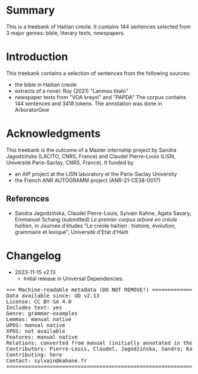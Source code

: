 # Summary

This is a treebank of Haitian creole. It contains 144 sentences selected from 3 major genres: bible, literary texts, newspapers. 


# Introduction

This treebank contains a selection of sentences from the following sources:
* the bible in Haitian creole
* extracts of a novel: Roy (2021) "Lanmou titato"
* newspaper texts from "VOA kreyol" and "PAPDA"
The corpus contains 144 sentences and 3418 tokens.
The annotation was done in ArboratorGew

# Acknowledgments

This treebank is the outcome of a Master internship project by Sandra Jagodzińska (LACITO, CNRS, France) and Claudel Pierre-Louis (LISN, Université Paris-Saclay, CNRS, France).
It funded by 
  * an AIP project at the LISN laboratory et the Paris-Saclay University
  * the French ANR AUTOGRAMM project (ANR-21-CE38-0017)

## References

* Sandra Jagodzińska, Claudel Pierre-Louis, Sylvain Kahne, Agata Savary, Emmanuel Schang (submitted) _Le premier corpus arboré en créole haïtien_, in Journée d’études "Le créole haïtien : histoire, évolution, grammaire et lexique", Université d'Etat d'Haïti


# Changelog

* 2023-11-15 v2.13
  * Initial release in Universal Dependencies.


<pre>
=== Machine-readable metadata (DO NOT REMOVE!) ================================
Data available since: UD v2.13
License: CC BY-SA 4.0
Includes text: yes
Genre: grammar-examples
Lemmas: manual native
UPOS: manual native
XPOS: not available
Features: manual native
Relations: converted from manual (initially annotated in the SUD format)
Contributors: Pierre-Louis, Claudel, Jagodzińska, Sandra; Kahane, Sylvain; Savary, Agata; Schang, Emmanuel
Contributing: here
Contact: sylvain@kahane.fr
===============================================================================
</pre>
